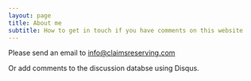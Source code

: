 ```yaml
---
layout: page
title: About me
subtitle: How to get in touch if you have comments on this website
---
```


Please send an email to info@claimsreserving.com

Or add comments to the discussion databse using Disqus.



